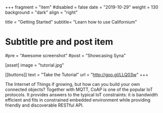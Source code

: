 +++
fragment = "item"
#disabled = false
date = "2019-10-29"
weight = 130
background = "dark"
align = "right"

title = "Getting Started"
subtitle= "Learn how to use Californium"

# Subtitle pre and post item
#pre = "Awesome screenshot"
#post = "Showcasing Syna"

[asset]
  image = "tutorial.jpg"

[[buttons]]
  text = "Take the Tutorial"
  url = "http://goo.gl/LLQ03w"
+++

The Internet of Things if growing, but how can you build your own connected objects?
Together with MQTT, CoAP is one of the popular IoT protocols.
It provides answers to the typical IoT constraints: it is bandwidth efficient and fits
in constrained embedded environment while providing friendly and discoverable RESTful API.
